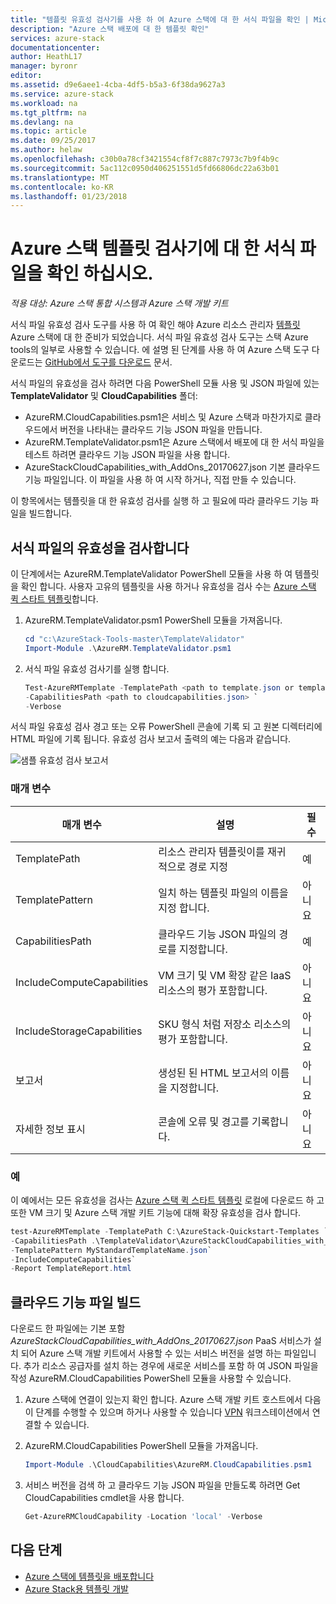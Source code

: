 ```yaml
---
title: "템플릿 유효성 검사기를 사용 하 여 Azure 스택에 대 한 서식 파일을 확인 | Microsoft Docs"
description: "Azure 스택 배포에 대 한 템플릿 확인"
services: azure-stack
documentationcenter: 
author: HeathL17
manager: byronr
editor: 
ms.assetid: d9e6aee1-4cba-4df5-b5a3-6f38da9627a3
ms.service: azure-stack
ms.workload: na
ms.tgt_pltfrm: na
ms.devlang: na
ms.topic: article
ms.date: 09/25/2017
ms.author: helaw
ms.openlocfilehash: c30b0a78cf3421554cf8f7c887c7973c7b9f4b9c
ms.sourcegitcommit: 5ac112c0950d406251551d5fd66806dc22a63b01
ms.translationtype: MT
ms.contentlocale: ko-KR
ms.lasthandoff: 01/23/2018
---
```

# <a name="check-your-templates-for-azure-stack-with-template-validator"></a>Azure 스택 템플릿 검사기에 대 한 서식 파일을 확인 하십시오.

*적용 대상: Azure 스택 통합 시스템과 Azure 스택 개발 키트*

서식 파일 유효성 검사 도구를 사용 하 여 확인 해야 Azure 리소스 관리자 [템플릿](azure-stack-arm-templates.md) Azure 스택에 대 한 준비가 되었습니다. 서식 파일 유효성 검사 도구는 스택 Azure tools의 일부로 사용할 수 있습니다. 에 설명 된 단계를 사용 하 여 Azure 스택 도구 다운로드는 [GitHub에서 도구를 다운로드](azure-stack-powershell-download.md) 문서. 

서식 파일의 유효성을 검사 하려면 다음 PowerShell 모듈 사용 및 JSON 파일에 있는 **TemplateValidator** 및 **CloudCapabilities** 폴더: 

 - AzureRM.CloudCapabilities.psm1은 서비스 및 Azure 스택과 마찬가지로 클라우드에서 버전을 나타내는 클라우드 기능 JSON 파일을 만듭니다.
 - AzureRM.TemplateValidator.psm1은 Azure 스택에서 배포에 대 한 서식 파일을 테스트 하려면 클라우드 기능 JSON 파일을 사용 합니다.
 - AzureStackCloudCapabilities_with_AddOns_20170627.json 기본 클라우드 기능 파일입니다.  이 파일을 사용 하 여 시작 하거나, 직접 만들 수 있습니다. 

이 항목에서는 템플릿을 대 한 유효성 검사를 실행 하 고 필요에 따라 클라우드 기능 파일을 빌드합니다.

## <a name="validate-templates"></a>서식 파일의 유효성을 검사합니다
이 단계에서는 AzureRM.TemplateValidator PowerShell 모듈을 사용 하 여 템플릿을 확인 합니다. 사용자 고유의 템플릿을 사용 하거나 유효성을 검사 수는 [Azure 스택 퀵 스타트 템플릿](https://github.com/Azure/AzureStack-QuickStart-Templates)합니다.

1.  AzureRM.TemplateValidator.psm1 PowerShell 모듈을 가져옵니다.
    
    ```PowerShell
    cd "c:\AzureStack-Tools-master\TemplateValidator"
    Import-Module .\AzureRM.TemplateValidator.psm1
    ```

2.  서식 파일 유효성 검사기를 실행 합니다.

    ```PowerShell
    Test-AzureRMTemplate -TemplatePath <path to template.json or template folder> `
    -CapabilitiesPath <path to cloudcapabilities.json> `
    -Verbose
    ```

서식 파일 유효성 검사 경고 또는 오류 PowerShell 콘솔에 기록 되 고 원본 디렉터리에 HTML 파일에 기록 됩니다. 유효성 검사 보고서 출력의 예는 다음과 같습니다.

![샘플 유효성 검사 보고서](./media/azure-stack-validate-templates/image1.png)

### <a name="parameters"></a>매개 변수

| 매개 변수 | 설명 | 필수 |
| ----- | -----| ----- |
| TemplatePath | 리소스 관리자 템플릿이를 재귀적으로 경로 지정 | 예 | 
| TemplatePattern | 일치 하는 템플릿 파일의 이름을 지정 합니다. | 아니요 |
| CapabilitiesPath | 클라우드 기능 JSON 파일의 경로를 지정합니다. | 예 | 
| IncludeComputeCapabilities | VM 크기 및 VM 확장 같은 IaaS 리소스의 평가 포함합니다. | 아니요 |
| IncludeStorageCapabilities | SKU 형식 처럼 저장소 리소스의 평가 포함합니다. | 아니요 |
| 보고서 | 생성된 된 HTML 보고서의 이름을 지정합니다. | 아니요 |
| 자세한 정보 표시 | 콘솔에 오류 및 경고를 기록합니다. | 아니요|


### <a name="examples"></a>예
이 예에서는 모든 유효성을 검사는 [Azure 스택 퀵 스타트 템플릿](https://github.com/Azure/AzureStack-QuickStart-Templates) 로컬에 다운로드 하 고 또한 VM 크기 및 Azure 스택 개발 키트 기능에 대해 확장 유효성을 검사 합니다.

```PowerShell
test-AzureRMTemplate -TemplatePath C:\AzureStack-Quickstart-Templates `
-CapabilitiesPath .\TemplateValidator\AzureStackCloudCapabilities_with_AddOns_20170627.json.json `
-TemplatePattern MyStandardTemplateName.json`
-IncludeComputeCapabilities`
-Report TemplateReport.html
```

## <a name="build-cloud-capabilities-file"></a>클라우드 기능 파일 빌드
다운로드 한 파일에는 기본 포함 *AzureStackCloudCapabilities_with_AddOns_20170627.json* PaaS 서비스가 설치 되어 Azure 스택 개발 키트에서 사용할 수 있는 서비스 버전을 설명 하는 파일입니다.  추가 리소스 공급자를 설치 하는 경우에 새로운 서비스를 포함 하 여 JSON 파일을 작성 AzureRM.CloudCapabilities PowerShell 모듈을 사용할 수 있습니다.  

1.  Azure 스택에 연결이 있는지 확인 합니다.  Azure 스택 개발 키트 호스트에서 다음이 단계를 수행할 수 있으며 하거나 사용할 수 있습니다 [VPN](azure-stack-connect-azure-stack.md#connect-to-azure-stack-with-vpn) 워크스테이션에서 연결할 수 있습니다. 
2.  AzureRM.CloudCapabilities PowerShell 모듈을 가져옵니다.

    ```PowerShell
    Import-Module .\CloudCapabilities\AzureRM.CloudCapabilities.psm1
    ``` 

3.  서비스 버전을 검색 하 고 클라우드 기능 JSON 파일을 만들도록 하려면 Get CloudCapabilities cmdlet을 사용 합니다.

    ```PowerShell
    Get-AzureRMCloudCapability -Location 'local' -Verbose
    ```             


## <a name="next-steps"></a>다음 단계
 - [Azure 스택에 템플릿을 배포합니다](azure-stack-arm-templates.md)
 - [Azure Stack용 템플릿 개발](azure-stack-develop-templates.md)

